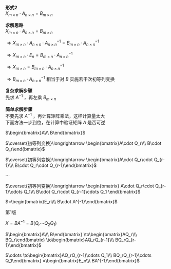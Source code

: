 **形式2**  
 $X_{m\times n}\cdot A_{n\times n}  
=B_{m\times n}$   
  
**求解思路**  
 $X_{m\times n}\cdot A_{n\times n}  
=B_{m\times n}$   
  
 $\Rightarrow X_{m\times n}  
\cdot A_{n\times n}\cdot A_{n\times n}^{-1}  
=B_{m\times n}\cdot A_{n\times n}^{-1}$   
  
 $\Rightarrow X_{m\times n}\cdot E_n  
=B_{m\times n}\cdot A_{n\times n}^{-1}$   
  
 $\Rightarrow X_{m\times n}  
=B_{m\times n}\cdot A_{n\times n}^{-1}$   
  
 $\Rightarrow B_{m\times n}\cdot A_{n\times n}^{-1}$ 相当于对 $B$ 实施若干次初等列变换  
  
**复杂求解步骤**  
先求 $A^{-1}$ ，再左乘 $B_{m\times n}$   
  
**简单求解步骤**  
不要先求 $A^{-1}$ ，再计算矩阵乘法，这样计算量太大  
下面方法一步到位，在计算中验证矩阵 $A$ 是否可逆  
  
 $\begin{bmatrix}A\\\ B\end{bmatrix}$   
  
 $\overset{初等列变换}\longrightarrow  
\begin{bmatrix}A\cdot Q_r\\\   
B\cdot Q_r\end{bmatrix}$   
  
 $\overset{初等列变换}\longrightarrow  
\begin{bmatrix}A\cdot Q_r\cdot Q_{r-1}\\\   
B\cdot Q_r\cdot Q_{r-1}\end{bmatrix}$   
  
 $\cdots$   
  
 $\overset{初等列变换}\longrightarrow  
\begin{bmatrix}  
A\cdot Q_r\cdot Q_{r-1}\cdots Q_1\\\   
B\cdot Q_r\cdot Q_{r-1}\cdots Q_1  
\end{bmatrix}$   
  
 $=\begin{bmatrix}E_n\\\   
B\cdot A^{-1}\end{bmatrix}$   
  
第1版  
  
 $X=BA^{-1}=B(Q_r\cdots Q_2Q_1)$   
  
 $\begin{bmatrix}A\\\ B\end{bmatrix}  
\to\begin{bmatrix}AQ_r\\\ BQ_r\end{bmatrix}  
\to\begin{bmatrix}AQ_rQ_{r-1}\\\ BQ_rQ_{r-1}\end{bmatrix}$   
  
 $\cdots  
\to\begin{bmatrix}AQ_rQ_{r-1}\cdots Q_1\\\ BQ_rQ_{r-1}\cdots Q_1\end{bmatrix}  
=\begin{bmatrix}E_n\\\ BA^{-1}\end{bmatrix}$   
  
